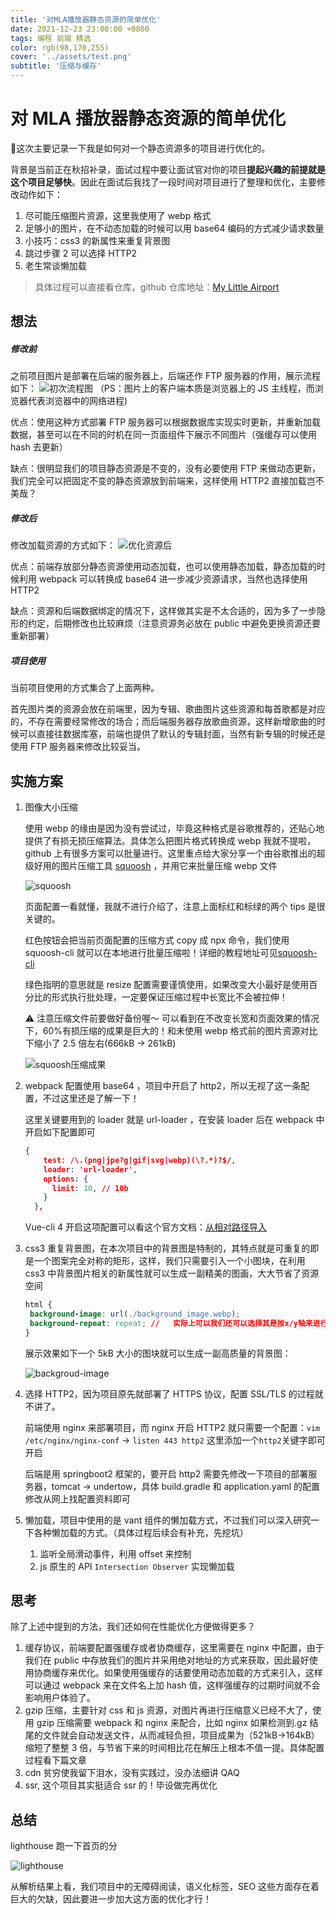 ```yaml
---
title: '对MLA播放器静态资源的简单优化'
date: 2021-12-23 23:00:00 +0800
tags: 编程 前端 精选
color: rgb(98,170,255)
cover: '../assets/test.png'
subtitle: '压缩与缓存'
---
```


# 对 MLA 播放器静态资源的简单优化

:memo:这次主要记录一下我是如何对一个静态资源多的项目进行优化的。

背景是当前正在秋招补录，面试过程中要让面试官对你的项目**提起兴趣的前提就是这个项目足够快**。因此在面试后我找了一段时间对项目进行了整理和优化，主要修改动作如下：

1. 尽可能压缩图片资源，这里我使用了 webp 格式
2. 足够小的图片，在不动态加载的时候可以用 base64 编码的方式减少请求数量
3. 小技巧：css3 的新属性来重复背景图
4. 跳过步骤 2 可以选择 HTTP2
5. 老生常谈懒加载

> 具体过程可以直接看仓库，github 仓库地址：[My Little Airport](https://github.com/hamburgerdog/MyLittleAirplay)

## 想法

##### 修改前

之前项目图片是部署在后端的服务器上，后端还作 FTP 服务器的作用，展示流程如下：
![初次流程图](https://s4.ax1x.com/2021/12/23/TGo4fI.png)
（PS：图片上的客户端本质是浏览器上的 JS 主线程，而浏览器代表浏览器中的网络进程)

优点：使用这种方式部署 FTP 服务器可以根据数据库实现实时更新，并重新加载数据，甚至可以在不同的时机在同一页面组件下展示不同图片（强缓存可以使用 hash 去更新）

缺点：很明显我们的项目静态资源是不变的，没有必要使用 FTP 来做动态更新，我们完全可以把固定不变的静态资源放到前端来，这样使用 HTTP2 直接加载岂不美哉？

##### 修改后

修改加载资源的方式如下：
![优化资源后](https://s4.ax1x.com/2021/12/23/TGHkWR.png)

优点：前端存放部分静态资源使用动态加载，也可以使用静态加载，静态加载的时候利用 webpack 可以转换成 base64 进一步减少资源请求，当然也选择使用 HTTP2

缺点：资源和后端数据绑定的情况下，这样做其实是不太合适的，因为多了一步隐形的约定，后期修改也比较麻烦（注意资源务必放在 public 中避免更换资源还要重新部署）

##### 项目使用

当前项目使用的方式集合了上面两种。

首先图片类的资源会放在前端里，因为专辑、歌曲图片这些资源和每首歌都是对应的，不存在需要经常修改的场合；而后端服务器存放歌曲资源，这样新增歌曲的时候可以直接往数据库塞，前端也提供了默认的专辑封面，当然有新专辑的时候还是使用 FTP 服务器来修改比较妥当。

## 实施方案

1. 图像大小压缩

   使用 webp 的缘由是因为没有尝试过，毕竟这种格式是谷歌推荐的，还贴心地提供了有损无损压缩算法。具体怎么把图片格式转换成 webp 我就不提啦，github 上有很多方案可以批量进行。这里重点给大家分享一个由谷歌推出的超级好用的图片压缩工具 [squoosh](https://squoosh.app/) ，并用它来批量压缩 webp 文件

   ![squoosh](https://s4.ax1x.com/2021/12/23/TGLBfH.png)

   页面配置一看就懂，我就不进行介绍了，注意上面标红和标绿的两个 tips 是很关键的。

   红色按钮会把当前页面配置的压缩方式 copy 成 npx 命令，我们使用 squoosh-cli 就可以在本地进行批量压缩啦！详细的教程地址可见[squoosh-cli](https://github.com/GoogleChromeLabs/squoosh/tree/dev/cli)

   绿色指明的意思就是 resize 配置需要谨慎使用，如果改变大小最好是使用百分比的形式执行批处理，一定要保证压缩过程中长宽比不会被拉伸！

   ⚠️ 注意压缩文件前要做好备份喔～ 可以看到在不改变长宽和页面效果的情况下，60%有损压缩的成果是巨大的！和未使用 webp 格式前的图片资源对比下缩小了 2.5 倍左右(666kB -> 261kB)

   ![squoosh压缩成果](https://s4.ax1x.com/2021/12/23/TGXfzj.jpg)

2. webpack 配置使用 base64 ，项目中开启了 http2，所以无视了这一条配置，不过这里还是了解一下！

   这里关键要用到的 loader 就是 url-loader ，在安装 loader 后在 webpack 中开启如下配置即可

   ```json
   {
       test: /\.(png|jpe?g|gif|svg|webp)(\?.*)?$/,
       loader: 'url-loader',
       options: {
         limit: 10, // 10b
       }
     },
   ```

   Vue-cli 4 开启这项配置可以看这个官方文档：[从相对路径导入](https://cli.vuejs.org/zh/guide/html-and-static-assets.html#从相对路径导入)

3. css3 重复背景图，在本次项目中的背景图是特制的，其特点就是可重复的即是一个图案完全对称的矩形，这样，我们只需要引入一个小图块，在利用 css3 中背景图片相关的新属性就可以生成一副精美的图画，大大节省了资源空间

   ```css
   html {
   	background-image: url(./background_image.webp);
   	background-repeat: repeat; //	实际上可以我们还可以选择其是按x/y轴来进行重复
   }
   ```

   展示效果如下一个 5kB 大小的图块就可以生成一副高质量的背景图：

   ![backgroud-image](https://s4.ax1x.com/2021/12/23/TJFN26.jpg)

4. 选择 HTTP2，因为项目原先就部署了 HTTPS 协议，配置 SSL/TLS 的过程就不讲了。

   前端使用 nginx 来部署项目，而 nginx 开启 HTTP2 就只需要一个配置：`vim /etc/nginx/nginx-conf` -> `listen 443 http2` 这里添加一个`http2`关键字即可开启

   后端是用 springboot2 框架的，要开启 http2 需要先修改一下项目的部署服务器，tomcat -> undertow，具体 build.gradle 和 application.yaml 的配置修改从网上找配置资料即可

5. 懒加载，项目中使用的是 vant 组件的懒加载方式，不过我们可以深入研究一下各种懒加载的方式。（具体过程后续会有补充，先挖坑）

   1. 监听全局滑动事件，利用 offset 来控制
   2. js 原生的 API `Intersection Observer` 实现懒加载

## 思考

除了上述中提到的方法，我们还如何在性能优化方便做得更多？

1. 缓存协议，前端要配置强缓存或者协商缓存，这里需要在 nginx 中配置，由于我们在 public 中存放我们的图片并采用绝对地址的方式来获取，因此最好使用协商缓存来优化。如果使用强缓存的话要使用动态加载的方式来引入，这样可以通过 webpack 来在文件名上加 hash 值，这样强缓存的过期时间就不会影响用户体验了。
2. gzip 压缩，主要针对 css 和 js 资源，对图片再进行压缩意义已经不大了，使用 gzip 压缩需要 webpack 和 nginx 来配合，比如 nginx 如果检测到.gz 结尾的文件就会自动发送文件，从而减轻负担，项目成果为（521kB->164kB）缩短了整整 3 倍，与节省下来的时间相比花在解压上根本不值一提。具体配置过程看下篇文章
3. cdn 贫穷使我留下泪水，没有实践过，没办法细讲 QAQ
4. ssr, 这个项目其实挺适合 ssr 的！毕设做完再优化

## 总结

lighthouse 跑一下首页的分

![lighthouse](https://s4.ax1x.com/2021/12/24/TJ7KpR.jpg)

从解析结果上看，我们项目中的无障碍阅读，语义化标签，SEO 这些方面存在着巨大的欠缺，因此要进一步加大这方面的优化才行！
